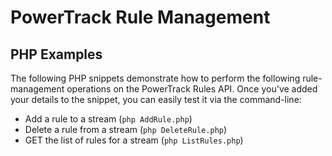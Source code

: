# PowerTrack Rule Management

## PHP Examples

The following PHP snippets demonstrate how to perform the following rule-management operations on the PowerTrack Rules API. 
Once you've added your details to the snippet, you can easily test it via the command-line:

- Add a rule to a stream (`php AddRule.php`)
- Delete a rule from a stream (`php DeleteRule.php`)
- GET the list of rules for a stream (`php ListRules.php`)
